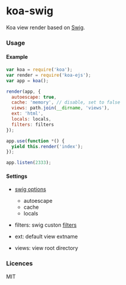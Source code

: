 # koa-swig

Koa view render based on [Swig](http://paularmstrong.github.io/swig/).

### Usage

#### Example

```js
var koa = require('koa');
var render = require('koa-ejs');
var app = koa();

render(app, {
  autoescape: true,
  cache: 'memory', // disable, set to false
  views: path.join(__dirname, 'views'),
  ext: 'html',
  locals: locals,
  filters: filters
});

app.use(function *() {
  yield this.render('index');
});

app.listen(2333);
```

#### Settings

* [swig options](http://paularmstrong.github.io/swig/docs/api/#SwigOpts)
  - autoescape
  - cache
  - locals

* filters: swig custon [filters](http://paularmstrong.github.io/swig/docs/extending/#filters)

* ext: default view extname

* views: view root directory

### Licences

MIT
